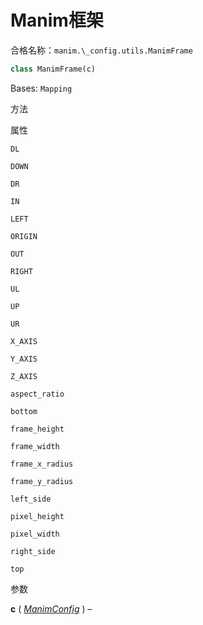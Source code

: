 # Manim框架

合格名称：`manim.\_config.utils.ManimFrame`

```py
class ManimFrame(c)
```

Bases: `Mapping`


方法



属性

`DL`

`DOWN`

`DR`

`IN`

`LEFT`

`ORIGIN`

`OUT`

`RIGHT`

`UL`

`UP`

`UR`

`X_AXIS`

`Y_AXIS`

`Z_AXIS`

`aspect_ratio`

`bottom`

`frame_height`

`frame_width`

`frame_x_radius`

`frame_y_radius`

`left_side`

`pixel_height`

`pixel_width`

`right_side`

`top`


参数

**c** ( [_ManimConfig_]() ) –
